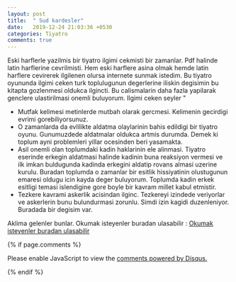 ```yaml
---
layout: post
title:  " Sud kardesler"
date:   2019-12-24 21:03:36 +0530
categories: Tiyatro
comments: true
---
```



Eski harflerle yazilmis bir tiyatro ilgimi cekmisti bir zamanlar. Pdf halinde latin harflerine  cevrilmisti. Hem eski harflere asina olmak
hemde latin harflere cevirerek ilgilenen olursa internete sunmak istedim.
Bu tiyatro oyununda  ilgimi ceken turk toplulugunun degerlerine iliskin degisimin bu kitapta gozlenmesi oldukca ilgincti. Bu calismalarin
daha fazla yapilarak genclere ulastirilmasi onemli buluyorum.
Ilgimi ceken seyler "

- Mutfak kelimesi metinlerde mutbah olarak gercmesi. Kelimenin gecirdigi evrimi gorebiliyorsunuz.
- O zamanlarda da evlilikte aldatma olaylarinin bahis edildigi bir tiyatro oyunu. Gunumuzdede aldatmalar oldukca artmis durumda.
Demek ki toplum ayni problemleri yillar ocesinden beri yasamakta.
- Asil onemli olan toplumdaki kadin haklarinin ele alinmasi. Tiyatro eserinde erkegin aldatmasi halinde kadinin buna reaksiyon
vermesi ve ilk imkan buldugunda kadinda erkegini aldatip rovans almasi uzerine kurulu. Buradan toplumda o zamanlar bir esitlik
hissiyatinin olustugunun emaresi oldugu icin kayda deger buluyorum. Toplumda kadin erkek esitligi temasi islendigine gore boyle
bir kavram millet kabul etmistir.
- Tezkere kavrami askerlik acisindan ilginc. Tezkereyi izindede veriyorlar ve askerlerin bunu bulundurmasi zorunlu. Simdi izin
kagidi duzenleniyor. Buradada bir degisim var.

Aklima gelenler bunlar. Okumak isteyenler buradan ulasabilir :
[Okumak isteyenler buradan ulasabilir](https://iamselcuk.github.io/bookdown-sudkardesler/docs/index.html)



{% if page.comments %}

<div id="disqus_thread"></div>
<script>

/**
*  RECOMMENDED CONFIGURATION VARIABLES: EDIT AND UNCOMMENT THE SECTION BELOW TO INSERT DYNAMIC VALUES FROM YOUR PLATFORM OR CMS.
*  LEARN WHY DEFINING THESE VARIABLES IS IMPORTANT: https://disqus.com/admin/universalcode/#configuration-variables*/
/*
var disqus_config = function () {
this.page.url = PAGE_URL;  // Replace PAGE_URL with your page's canonical URL variable
this.page.identifier = PAGE_IDENTIFIER; // Replace PAGE_IDENTIFIER with your page's unique identifier variable
};
*/
(function() { // DON'T EDIT BELOW THIS LINE
var d = document, s = d.createElement('script');
s.src = 'https://https-iamselcuk-github-io.disqus.com/embed.js';
s.setAttribute('data-timestamp', +new Date());
(d.head || d.body).appendChild(s);
})();
</script>
<noscript>Please enable JavaScript to view the <a href="https://disqus.com/?ref_noscript">comments powered by Disqus.</a></noscript>


{% endif %}
